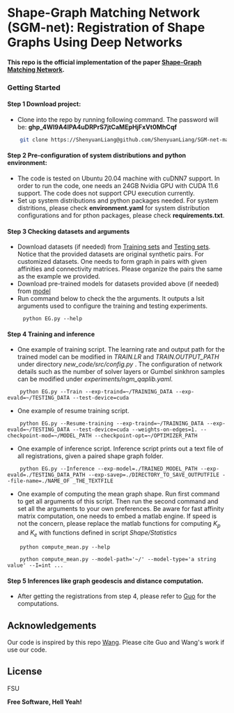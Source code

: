  # Shape-Graph Matching Network (SGM-net): Registration of Shape Graphs Using Deep Networks
#### This repo is the official implementation of the paper [Shape-Graph Matching Network](https://link-url-here.org).

### Getting Started
#### Step 1 Download project:
- Clone into the repo by running following command. The password will be: **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**
```sh
    git clone https://ShenyuanLiang@github.com/ShenyuanLiang/SGM-net-master.git
```


#### Step 2 Pre-configuration of system distributions and python environment:
- The code is tested on Ubuntu 20.04 machine with cuDNN7 support. In order to run the code, one needs an 24GB Nvidia GPU with CUDA 11.6 support. The code does not support CPU execution currently.
- Set up system distributions and python packages needed. For system distritions, please check **environment.yaml** for system distribution configurations and for pthon packages, please check **requirements.txt**.  


#### Step 3 Checking datasets and arguments
- Download datasets (if needed) from [Training sets](https://www.dropbox.com/sh/ap2fy0560usui1c/AACnExI501GkZGYGpC2-GU9Da?dl=0) and [Testing sets](https://www.dropbox.com/scl/fo/d316nxhwc75wyvcoobl2i/h?dl=0&rlkey=va9jidmntohz7h0zzft0j7nky). Notice that the provided datasets are original synthetic pairs. For customized datasets. One needs to form graph in pairs with given affinities and connectivity matrices. Please organize the pairs the same as the example we provided.
- Download pre-trained models for datasets provided above (if needed) from [model](https://www.dropbox.com/s/ps2pq15hr20fx9u/sim.pt?dl=0)
- Run command below to check the the arguments. It outputs a lsit arguments used to configure the training and testing experiments.
```{r, engine='python'}
     python EG.py --help
```

#### Step 4 Training and inference
- One example of training script. The learning rate and output path for the trained model can be modified in *TRAIN.LR* and *TRAIN.OUTPUT_PATH* under directory *new_code/src/config.py* . The configuration of network details such as the number of solver layers or Gumbel sinkhron samples can be modified under *experiments/ngm_qaplib.yaml*.
```{r, engine='python'}
    python EG.py --Train --exp-traind=~/TRAINING_DATA --exp-evald=~/TESTING_DATA --test-device=cuda
```

- One example of resume training script.
```{r, engine='python'}
    python EG.py --Resume-training --exp-traind=~/TRAINING_DATA --exp-evald=~/TESTING_DATA --test-device=cuda --weights-on-edges=1. --checkpoint-mod=~/MODEL_PATH --checkpoint-opt=~/OPTIMIZER_PATH
```

- One example of inference script. Inference script prints out a text file of all registrations, given a paired shape graph folder.
```{r, engine='python'}
    python EG.py --Inference --exp-model=./TRAINED_MODEL_PATH --exp-evald=./TESTING_DATA_PATH --exp-savep=./DIRECTORY_TO_SAVE_OUTPUTFILE --file-name=./NAME_OF _THE_TEXTFILE
```
- One example of computing the mean graph shape. Run first command to get all arguments of this script. Then run the second command and set all the arguments to your own preferences. Be aware for fast affinity matrix computation, one needs to embed a matlab engine. If speed is not the concern, please replace the matlab functions for computing $K_p$ and $K_e$ with functions defined in script *Shape/Statistics*
```{r, engine='python'}
    python compute_mean.py --help
```
```{r, engine='python'}
    python compute_mean.py --model-path='~/' --model-type='a string value' --I=int ...
```
#### Step 5 Inferences like graph geodescis and distance computation.
- After getting the registrations from step 4, please refer to [Guo](https://github.com/xiaoyangstat/statistical-shape-analysis-of-elastic-graphs.git) for the computations.

## Acknowledgements
Our code is inspired by this repo [Wang](https://github.com/Thinklab-SJTU/ThinkMatch.git). Please cite Guo and Wang's work if use our code. 

## License

FSU

**Free Software, Hell Yeah!**

[//]: # (These are reference links used in the body of this note and get stripped out when the markdown processor does its job. There is no need to format nicely because it shouldn't be seen. Thanks SO - http://stackoverflow.com/questions/4823468/store-comments-in-markdown-syntax)

   [dill]: <https://github.com/joemccann/dillinger>
   [git-repo-url]: <https://github.com/joemccann/dillinger.git>
   [john gruber]: <http://daringfireball.net>
   [df1]: <http://daringfireball.net/projects/markdown/>
   [markdown-it]: <https://github.com/markdown-it/markdown-it>
   [Ace Editor]: <http://ace.ajax.org>
   [node.js]: <http://nodejs.org>
   [Twitter Bootstrap]: <http://twitter.github.com/bootstrap/>
   [jQuery]: <http://jquery.com>
   [@tjholowaychuk]: <http://twitter.com/tjholowaychuk>
   [express]: <http://expressjs.com>
   [AngularJS]: <http://angularjs.org>
   [Gulp]: <http://gulpjs.com>

   [PlDb]: <https://github.com/joemccann/dillinger/tree/master/plugins/dropbox/README.md>
   [PlGh]: <https://github.com/joemccann/dillinger/tree/master/plugins/github/README.md>
   [PlGd]: <https://github.com/joemccann/dillinger/tree/master/plugins/googledrive/README.md>
   [PlOd]: <https://github.com/joemccann/dillinger/tree/master/plugins/onedrive/README.md>
   [PlMe]: <https://github.com/joemccann/dillinger/tree/master/plugins/medium/README.md>
   [PlGa]: <https://github.com/RahulHP/dillinger/blob/master/plugins/googleanalytics/README.md>
